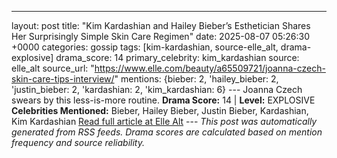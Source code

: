---
layout: post
title: "Kim Kardashian and Hailey Bieber’s Esthetician Shares Her Surprisingly Simple Skin Care Regimen"
date: 2025-08-07 05:26:30 +0000
categories: gossip
tags: [kim-kardashian, source-elle_alt, drama-explosive]
drama_score: 14
primary_celebrity: kim_kardashian
source: elle_alt
source_url: "https://www.elle.com/beauty/a65509721/joanna-czech-skin-care-tips-interview/"
mentions: {bieber: 2, 'hailey_bieber: 2, 'justin_bieber: 2, 'kardashian: 2, 'kim_kardashian: 6} --- Joanna Czech swears by this less-is-more routine. **Drama Score:** 14 | **Level:** EXPLOSIVE **Celebrities Mentioned:** Bieber, Hailey Bieber, Justin Bieber, Kardashian, Kim Kardashian [Read full article at Elle Alt](https://www.elle.com/beauty/a65509721/joanna-czech-skin-care-tips-interview/) --- *This post was automatically generated from RSS feeds. Drama scores are calculated based on mention frequency and source reliability.*
